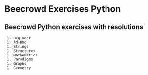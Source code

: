 # Beecrowd Exercises Python
 ## Beecrowd Python exercises with resolutions
     1. Beginner
     1. Ad-Hoc
     1. Strings
     1. Structures
     1. Mathematics
     1. Paradigms
     1. Graphs
     1. Geometry
